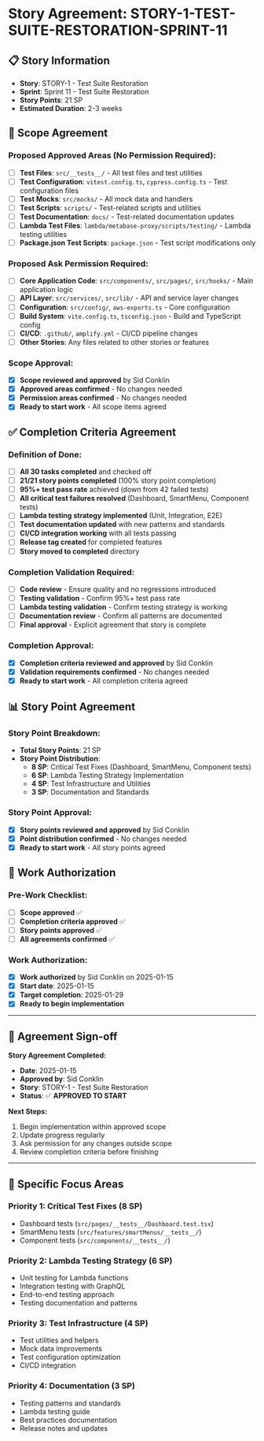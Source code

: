 # Story Agreement: STORY-1-TEST-SUITE-RESTORATION-SPRINT-11

## 📋 Story Information

- **Story**: STORY-1 - Test Suite Restoration
- **Sprint**: Sprint 11 - Test Suite Restoration
- **Story Points**: 21 SP
- **Estimated Duration**: 2-3 weeks

## 🎯 Scope Agreement

### **Proposed Approved Areas (No Permission Required):**

- [ ] **Test Files**: `src/__tests__/` - All test files and test utilities
- [ ] **Test Configuration**: `vitest.config.ts`, `cypress.config.ts` - Test configuration files
- [ ] **Test Mocks**: `src/mocks/` - All mock data and handlers
- [ ] **Test Scripts**: `scripts/` - Test-related scripts and utilities
- [ ] **Test Documentation**: `docs/` - Test-related documentation updates
- [ ] **Lambda Test Files**: `lambda/metabase-proxy/scripts/testing/` - Lambda testing utilities
- [ ] **Package.json Test Scripts**: `package.json` - Test script modifications only

### **Proposed Ask Permission Required:**

- [ ] **Core Application Code**: `src/components/`, `src/pages/`, `src/hooks/` - Main application logic
- [ ] **API Layer**: `src/services/`, `src/lib/` - API and service layer changes
- [ ] **Configuration**: `src/config/`, `aws-exports.ts` - Core configuration
- [ ] **Build System**: `vite.config.ts`, `tsconfig.json` - Build and TypeScript config
- [ ] **CI/CD**: `.github/`, `amplify.yml` - CI/CD pipeline changes
- [ ] **Other Stories**: Any files related to other stories or features

### **Scope Approval:**

- [x] **Scope reviewed and approved** by Sid Conklin
- [x] **Approved areas confirmed** - No changes needed
- [x] **Permission areas confirmed** - No changes needed
- [x] **Ready to start work** - All scope items agreed

## ✅ Completion Criteria Agreement

### **Definition of Done:**

- [ ] **All 30 tasks completed** and checked off
- [ ] **21/21 story points completed** (100% story point completion)
- [ ] **95%+ test pass rate** achieved (down from 42 failed tests)
- [ ] **All critical test failures resolved** (Dashboard, SmartMenu, Component tests)
- [ ] **Lambda testing strategy implemented** (Unit, Integration, E2E)
- [ ] **Test documentation updated** with new patterns and standards
- [ ] **CI/CD integration working** with all tests passing
- [ ] **Release tag created** for completed features
- [ ] **Story moved to completed** directory

### **Completion Validation Required:**

- [ ] **Code review** - Ensure quality and no regressions introduced
- [ ] **Testing validation** - Confirm 95%+ test pass rate
- [ ] **Lambda testing validation** - Confirm testing strategy is working
- [ ] **Documentation review** - Confirm all patterns are documented
- [ ] **Final approval** - Explicit agreement that story is complete

### **Completion Approval:**

- [x] **Completion criteria reviewed and approved** by Sid Conklin
- [x] **Validation requirements confirmed** - No changes needed
- [x] **Ready to start work** - All completion criteria agreed

## 📊 Story Point Agreement

### **Story Point Breakdown:**

- **Total Story Points**: 21 SP
- **Story Point Distribution**:
  - **8 SP**: Critical Test Fixes (Dashboard, SmartMenu, Component tests)
  - **6 SP**: Lambda Testing Strategy Implementation
  - **4 SP**: Test Infrastructure and Utilities
  - **3 SP**: Documentation and Standards

### **Story Point Approval:**

- [x] **Story points reviewed and approved** by Sid Conklin
- [x] **Point distribution confirmed** - No changes needed
- [x] **Ready to start work** - All story points agreed

## 🚀 Work Authorization

### **Pre-Work Checklist:**

- [ ] **Scope approved** ✅
- [ ] **Completion criteria approved** ✅
- [ ] **Story points approved** ✅
- [ ] **All agreements confirmed** ✅

### **Work Authorization:**

- [x] **Work authorized** by Sid Conklin on 2025-01-15
- [x] **Start date**: 2025-01-15
- [x] **Target completion**: 2025-01-29
- [x] **Ready to begin implementation**

---

## 📝 Agreement Sign-off

**Story Agreement Completed:**

- **Date**: 2025-01-15
- **Approved by**: Sid Conklin
- **Story**: STORY-1 - Test Suite Restoration
- **Status**: ✅ **APPROVED TO START**

**Next Steps:**

1. Begin implementation within approved scope
2. Update progress regularly
3. Ask permission for any changes outside scope
4. Review completion criteria before finishing

---

## 🎯 Specific Focus Areas

### **Priority 1: Critical Test Fixes (8 SP)**

- Dashboard tests (`src/pages/__tests__/Dashboard.test.tsx`)
- SmartMenu tests (`src/features/smartMenus/__tests__/`)
- Component tests (`src/components/__tests__/`)

### **Priority 2: Lambda Testing Strategy (6 SP)**

- Unit testing for Lambda functions
- Integration testing with GraphQL
- End-to-end testing approach
- Testing documentation and patterns

### **Priority 3: Test Infrastructure (4 SP)**

- Test utilities and helpers
- Mock data improvements
- Test configuration optimization
- CI/CD integration

### **Priority 4: Documentation (3 SP)**

- Testing patterns and standards
- Lambda testing guide
- Best practices documentation
- Release notes and updates
